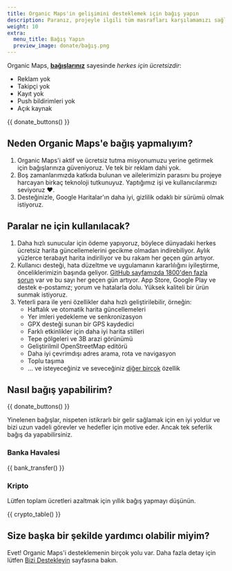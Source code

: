 ```yaml
---
title: Organic Maps'in gelişimini desteklemek için bağış yapın
description: Paranız, projeyle ilgili tüm masrafları karşılamamızı sağlıyor ve Organic Maps'i iyileştirmemiz için bizi motive ediyor.
weight: 10
extra:
  menu_title: Bağış Yapın
  preview_image: donate/bağış.png
---
```


Organic Maps, **[bağışlarınız][stripe]** sayesinde _herkes için ücretsizdir_:

- Reklam yok
- Takipçi yok
- Kayıt yok
- Push bildirimleri yok
- Açık kaynak

{{ donate_buttons() }}

## Neden Organic Maps'e bağış yapmalıyım?

1. Organic Maps'i aktif ve ücretsiz tutma misyonumuzu yerine getirmek için bağışlarınıza güveniyoruz.
   Ve tek bir reklam dahi yok.
2. Boş zamanlarımızda katkıda bulunan ve ailelerimizin parasını bu projeye harcayan birkaç teknoloji tutkunuyuz.
   Yaptığımız işi ve kullanıcılarımızı seviyoruz ❤️.
3. Desteğinizle, Google Haritalar'ın daha iyi, gizlilik odaklı bir sürümü olmak istiyoruz.

## Paralar ne için kullanılacak?

1. Daha hızlı sunucular için ödeme yapıyoruz, böylece dünyadaki herkes ücretsiz harita güncellemelerini gecikme olmadan indirebiliyor.
   Aylık yüzlerce terabayt harita indiriliyor ve bu rakam her geçen gün artıyor.
2. Kullanıcı desteği, hata düzeltme ve uygulamanın kararlılığını iyileştirme, önceliklerimizin başında geliyor.
   [GitHub sayfamızda 1800'den fazla sorun][github issues] var ve bu sayı her geçen gün artıyor.
   App Store, Google Play ve destek e-postamız; yorum ve hatalarla dolu. Yüksek kaliteli bir ürün sunmak istiyoruz.
3. Yeterli para ile yeni özellikler daha hızlı geliştirilebilir, örneğin:
   - Haftalık ve otomatik harita güncellemeleri
   - Yer imleri yedekleme ve senkronizasyon
   - GPX desteği sunan bir GPS kaydedici
   - Farklı etkinlikler için daha iyi harita stilleri
   - Tepe gölgeleri ve 3B arazi görünümü
   - Geliştirilmil OpenStreetMap editörü
   - Daha iyi çevrimdışı adres arama, rota ve navigasyon
   - Toplu taşıma
   - … ve isteyeceğiniz ve seveceğiniz [diğer birçok][github issues] özellik

## Nasıl bağış yapabilirim?

{{ donate_buttons() }}

Yinelenen bağışlar, nispeten istikrarlı bir gelir sağlamak için
en iyi yoldur ve bizi uzun vadeli görevler ve hedefler için motive
eder. Ancak tek seferlik bağış da yapabilirsiniz.

### Banka Havalesi

{{ bank_transfer() }}

### Kripto

Lütfen toplam ücretleri azaltmak için yıllık bağış yapmayı düşünün.

{{ crypto_table() }}

## Size başka bir şekilde yardımcı olabilir miyim?

Evet! Organic Maps'i desteklemenin birçok yolu var. Daha fazla
detay için lütfen [Bizi Destekleyin](@/contribute/index.tr.md) sayfasına bakın.

[stripe]: https://donate.organicmaps.app/ "Stripe ile Bağış Yapın"
[github issues]: https://github.com/organicmaps/organicmaps/issues "GitHub'daki Öneri ve Hatalar Listesi"
